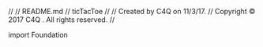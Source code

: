 //
//  README.md
//  ticTacToe
//
//  Created by C4Q on 11/3/17.
//  Copyright © 2017 C4Q . All rights reserved.
//

import Foundation
